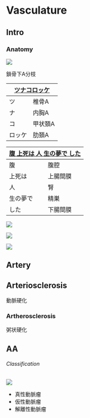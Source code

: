 <!--
Filename: 	Vasculature.md
Project: 	/Users/shume/Developer/mnemosyne/docs/MMB/docs/c_CV
Author: 	shumez <https://github.com/shumez>
Created: 	2019-04-03 17:27:4
Modified: 	2019-09-05 20:20:40
-----
Copyright (c) 2019 shumez
-->

# Vasculature

## Intro

### Anatomy

![](https://qb.medilink-study.com/images/99D043_bas_c_010.jpg)

鎖骨下A分枝

<table class="table table-condensed">
	<thead>
		<tr>
			<th colspan="2"><u>ツナコロッケ</u></th>
		</tr>
	</thead>
	<tbody>
		<tr>
			<td>ツ</td>
			<td>椎骨A</td>
		</tr>
		<tr>
			<td>ナ</td>
			<td>内胸A</td>
		</tr>
		<tr>
			<td>コ</td>
			<td>甲状頚A</td>
		</tr>
		<tr>
			<td>ロッケ</td>
			<td>肋頚A</td>
		</tr>
	</tbody>
</table>



<table>
	<thead>
		<tr>
			<th colspan="2"><u>腹 上死は 人 生の夢で した</u></th>
		</tr>
	</thead>
	<tbody>
		<tr>
			<td>腹</td>
			<td>腹腔</td>
		</tr>
		<tr>
			<td>上死は</td>
			<td>上腸間膜</td>
		</tr>
		<tr>
			<td>人</td>
			<td>腎</td>
		</tr>
		<tr>
			<td>生の夢で</td>
			<td>精巣</td>
		</tr>
		<tr>
			<td>した</td>
			<td>下腸間膜</td>
		</tr>
	</tbody>
</table>



![](https://qb.medilink-study.com/images/111G037_bas_010.jpg)

![](https://qb.medilink-study.com/images/103G026_bas_j_010.jpg)

![](https://qb.medilink-study.com/images/103I011_bas_c_010.jpg)

<!-- <h6 id='intro-def'>Definition</h6> -->
<!-- <h6 id='intro-eti'>Etiology</h6> -->
<!-- <h6 id='intro-epi'>Epidemiology</h6> -->
<!-- <h6 id='intro-cls'>Classification</h6> -->
<!-- <h6 id='intro-sx'>Sign and Symptom</h6> -->
<!-- <h6 id='intro-cmp'>Complication</h6> -->
<!-- <h6 id='intro-ex'>Examination</h6> -->
<!-- <h6 id='intro-dx'>Diagnosis</h6> -->
<!-- <h6 id='intro-tx'>Treatment</h6> -->
<!-- <h6 id='intro-prg'>Prognosis</h6> -->
<!-- <h6 id='intro-app'>Appendix</h6> -->


## Artery

<!-- <h6 id='artery-def'>Definition</h6> -->
<!-- <h6 id='artery-eti'>Etiology</h6> -->
<!-- <h6 id='artery-epi'>Epidemiology</h6> -->
<!-- <h6 id='artery-cls'>Classification</h6> -->
<!-- <h6 id='artery-sx'>Sign and Symptom</h6> -->
<!-- <h6 id='artery-cmp'>Complication</h6> -->
<!-- <h6 id='artery-ex'>Examination</h6> -->
<!-- <h6 id='artery-dx'>Diagnosis</h6> -->
<!-- <h6 id='artery-tx'>Treatment</h6> -->
<!-- <h6 id='artery-prg'>Prognosis</h6> -->
<!-- <h6 id='artery-app'>Appendix</h6> -->


## Arteriosclerosis

動脈硬化

<!-- <h6 id='arteriosclerosis-def'>Definition</h6> -->
<!-- <h6 id='arteriosclerosis-eti'>Etiology</h6> -->
<!-- <h6 id='arteriosclerosis-epi'>Epidemiology</h6> -->
<!-- <h6 id='arteriosclerosis-cls'>Classification</h6> -->
<!-- <h6 id='arteriosclerosis-sx'>Sign and Symptom</h6> -->
<!-- <h6 id='arteriosclerosis-cmp'>Complication</h6> -->
<!-- <h6 id='arteriosclerosis-ex'>Examination</h6> -->
<!-- <h6 id='arteriosclerosis-dx'>Diagnosis</h6> -->
<!-- <h6 id='arteriosclerosis-tx'>Treatment</h6> -->
<!-- <h6 id='arteriosclerosis-prg'>Prognosis</h6> -->
<!-- <h6 id='arteriosclerosis-app'>Appendix</h6> -->


### Artherosclerosis

粥状硬化


## AA

<!-- <h6 id='aa-def'>Definition</h6> -->
<!-- <h6 id='aa-eti'>Etiology</h6> -->
<!-- <h6 id='aa-epi'>Epidemiology</h6> -->
<h6 id='aa-cls'>Classification</h6>

![](https://qb.medilink-study.com/images/100F017_bas_c_010.jpg)

- 真性動脈瘤
- 仮性動脈瘤
- 解離性動脈瘤

<!-- <h6 id='aa-sx'>Sign and Symptom</h6> -->
<!-- <h6 id='aa-cmp'>Complication</h6> -->
<!-- <h6 id='aa-ex'>Examination</h6> -->
<!-- <h6 id='aa-dx'>Diagnosis</h6> -->
<!-- <h6 id='aa-tx'>Treatment</h6> -->
<!-- <h6 id='aa-prg'>Prognosis</h6> -->
<!-- <h6 id='aa-app'>Appendix</h6> -->

## 

<!-- ## -->
<!-- <h6 id='-def'>Definition</h6> -->
<!-- <h6 id='-eti'>Etiology</h6> -->
<!-- <h6 id='-epi'>Epidemiology</h6> -->
<!-- <h6 id='-cls'>Classification</h6> -->
<!-- <h6 id='-sx'>Sign and Symptom</h6> -->
<!-- <h6 id='-cmp'>Complication</h6> -->
<!-- <h6 id='-ex'>Examination</h6> -->
<!-- <h6 id='-dx'>Diagnosis</h6> -->
<!-- <h6 id='-tx'>Treatment</h6> -->
<!-- <h6 id='-prg'>Prognosis</h6> -->
<!-- <h6 id='-app'>Appendix</h6> -->

<!-- <style type="text/css">
	img{width: 50%; float: right;}
</style> -->